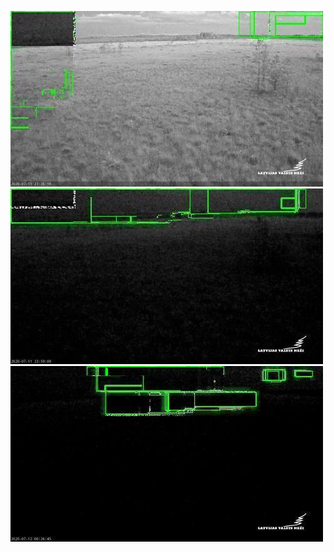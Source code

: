 ![20200711-221949-224954](in/20200711/20200711-221949-224954_0_.jpg)
![20200711-224959-232004](in/20200711/20200711-224959-232004_0_.jpg)
![20200711-232009-235014](in/20200711/20200711-232009-235014_0_.jpg)
